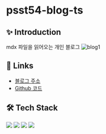 # psst54-blog-ts

## ✨ Introduction

mdx 파일을 읽어오는 개인 블로그
![blog1](https://github.com/psst54/psst54-blog-ts/assets/63946327/e219b647-bbe6-46d0-b8e2-8556100faacc)

## 🔗 Links

- [블로그 주소](https://blog.psst54.me/)
- [Github 코드](https://github.com/psst54/psst54-blog-ts)

## 🛠️ Tech Stack
<div>
  <img src="https://img.shields.io/badge/TypeScript-3178C6?style=for-the-badge&logo=typescript&logoColor=white"/>
  <img src="https://img.shields.io/badge/Next.js-000000?style=for-the-badge&logo=nextdotjs&logoColor=white"/>
  <img src="https://img.shields.io/badge/Cloudflare-F38020?style=for-the-badge&logo=cloudflare&logoColor=white"/>
  <img src="https://img.shields.io/badge/MDX-1B1F24?style=for-the-badge&logo=mdx&logoColor=white"/>
</div>